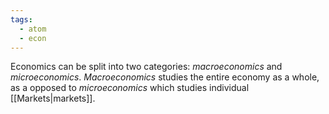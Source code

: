 ```yaml
---
tags:
  - atom
  - econ
---
```

Economics can be split into two categories: *macroeconomics* and *microeconomics*. *Macroeconomics* studies the entire economy as a whole, as a opposed to *microeconomics* which studies individual [[Markets|markets]].